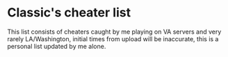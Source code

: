 # Classic's cheater list

This list consists of cheaters caught by me playing on VA servers and very rarely LA/Washington, initial times from upload will be inaccurate, this is a personal list updated by me alone.
